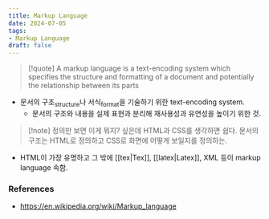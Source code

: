 ```yaml
---
title: Markup Language
date: 2024-07-05
tags: 
- Markup Language
draft: false
---
```



> [!quote] A markup language is a text-encoding system which specifies the structure and formatting of a document and potentially the relationship between its parts
- 문서의 구조<sub>structure</sub>나 서식<sub>format</sub>을 기술하기 위한 text-encoding system.
    - 문서의 구조와 내용을 실제 표현과 분리해 재사용성과 유연성을 높이기 위한 것.
 

> [!note] 정의만 보면 이게 뭐지? 싶은데 HTML과 CSS를 생각하면 쉽다. 문서의 구조는 HTML로 정의하고 CSS로 화면에 어떻게 보일지를 정의하는.


- HTML이 가장 유명하고 그 밖에 [[tex|Tex]], [[latex|Latex]], XML 등이 markup language 속함.



### References
- https://en.wikipedia.org/wiki/Markup_language